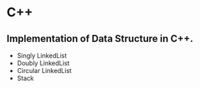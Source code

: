 # C++
## Implementation of Data Structure in C++. 
- Singly LinkedList
- Doubly LinkedList
- Circular LinkedList
- Stack
